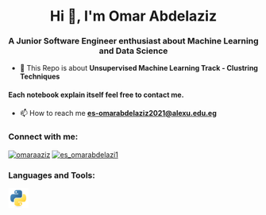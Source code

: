 <h1 align="center">Hi 👋, I'm Omar Abdelaziz</h1>
<h3 align="center">A Junior Software Engineer enthusiast about Machine Learning and Data Science</h3>

- 🔭 This Repo is about **Unsupervised Machine Learning Track - Clustring Techniques**
 <h4> Each notebook explain itself feel free to contact me.</h4>

- 📫 How to reach me **es-omarabdelaziz2021@alexu.edu.eg**

<h3 align="left">Connect with me:</h3>
<p align="left">
<a href="https://linkedin.com/in/omaraaziz" target="blank"><img align="center" src="https://raw.githubusercontent.com/rahuldkjain/github-profile-readme-generator/master/src/images/icons/Social/linked-in-alt.svg" alt="omaraaziz" height="30" width="40" /></a>
<a href="https://www.hackerrank.com/es_omarabdelazi1" target="blank"><img align="center" src="https://raw.githubusercontent.com/rahuldkjain/github-profile-readme-generator/master/src/images/icons/Social/hackerrank.svg" alt="es_omarabdelazi1" height="30" width="40" /></a>
</p>

<h3 align="left">Languages and Tools:</h3>
<p align="left"> <a href="https://www.python.org" target="_blank" rel="noreferrer"> <img src="https://raw.githubusercontent.com/devicons/devicon/master/icons/python/python-original.svg" alt="python" width="40" height="40"/> </a> </p>
